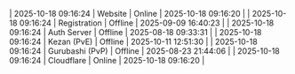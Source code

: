| 2025-10-18 09:16:24 | Website | Online | 2025-10-18 09:16:20 |
| 2025-10-18 09:16:24 | Registration | Offline | 2025-09-09 16:40:23 |
| 2025-10-18 09:16:24 | Auth Server | Offline | 2025-08-18 09:33:31 |
| 2025-10-18 09:16:24 | Kezan (PvE) | Offline | 2025-10-11 12:51:30 |
| 2025-10-18 09:16:24 | Gurubashi (PvP) | Offline | 2025-08-23 21:44:06 |
| 2025-10-18 09:16:24 | Cloudflare | Online | 2025-10-18 09:16:20 |
